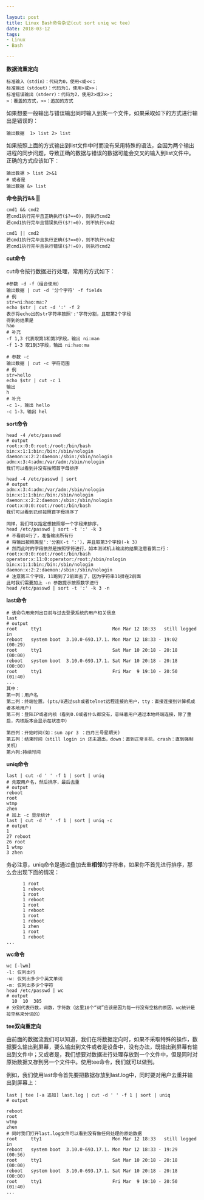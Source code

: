 ```yaml
---

layout: post
title: Linux Bash命令杂记(cut sort uniq wc tee)
date: 2018-03-12
tags: 
- Linux
- Bash

---
```


<!-- more -->

**数据流重定向**

```
标准输入（stdin）：代码为0，使用<或<<；
标准输出（stdout）：代码为1，使用>或>>；
标准错误输出（stderr）：代码为2，使用2>或2>>；
>：覆盖的方式，>>：追加的方式
```
如果想要一般输出与错误输出同时输入到某一个文件，如果采取如下的方式进行输出是错误的：
```shell
输出数据  1> list 2> list
```
如果按照上面的方式输出到list文件中时而没有采用特殊的语法，会因为两个输出进程的同步问题，导致正确的数据与错误的数据可能会交叉的输入到list文件中。正确的方式应该如下：
```shell
输出数据 > list 2>&1
# 或者是
输出数据 &> list
```
**命令执行&& ||**
```
cmd1 && cmd2
若cmd1执行完毕且正确执行($?==0)，则执行cmd2
若cmd1执行完毕且错误执行($?!=0)，则不执行cmd2

cmd1 || cmd2
若cmd1执行完毕且执行正确($?==0)，则不执行cmd2
若cmd1执行完毕且执行错误($?!=0)，则执行cmd2
```
**cut命令**

cut命令按行数据进行处理，常用的方式如下：
```shell
#参数 -d -f（组合使用）
输出数据 | cut -d '分个字符' -f fields
# 例
str=ni:hao:ma:?
echo $str | cut -d ':' -f 2
表示将echo出的str字符串按照':'字符分割，且取第2个字段
得到的结果是
hao
# 补充
-f 1,3 代表取第1和第3字段，输出 ni:man
-f 1-3 取1到3字段，输出 ni:hao:ma

# 参数 -c
输出数据 | cut -c 字符范围
# 例
str=hello
echo $str | cut -c 1
输出
h
# 补充
-c 1-，输出 hello
-c 1-3，输出 hel
```
**sort命令**
```shell
head -4 /etc/passswd
# output
root:x:0:0:root:/root:/bin/bash
bin:x:1:1:bin:/bin:/sbin/nologin
daemon:x:2:2:daemon:/sbin:/sbin/nologin
adm:x:3:4:adm:/var/adm:/sbin/nologin
我们可以看到并没有按照首字母排序

head -4 /etc/passwd | sort
# output
adm:x:3:4:adm:/var/adm:/sbin/nologin
bin:x:1:1:bin:/bin:/sbin/nologin
daemon:x:2:2:daemon:/sbin:/sbin/nologin
root:x:0:0:root:/root:/bin/bash
我们可以看到已经按照首字母排序了

同样，我们可以指定想按照哪一个字段来排序，
head /etc/passwd | sort -t ':' -k 3
# 不看前4行了，准备输出所有行
# 将输出按照类型':'分割(-t ':')，并且取第3个字段(-k 3)
# 然而此时的字段依然是按照字符进行，如本测试机上输出的结果注意看第二行：
root:x:0:0:root:/root:/bin/bash
operator:x:11:0:operator:/root:/sbin/nologin
bin:x:1:1:bin:/bin:/sbin/nologin
daemon:x:2:2:daemon:/sbin:/sbin/nologin
# 注意第三个字段，11跑到了2前面去了，因为字符串11排在2前面
此时我们需要加上 -n 参数提示按照数字进行
head /etc/passwd | sort -t ':' -k 3 -n
```
**last命令**
```shell
# 该命令用来列出目前与过去登录系统的用户相关信息
last
# output
root     tty1                          Mon Mar 12 18:33   still logged in   
reboot   system boot  3.10.0-693.17.1. Mon Mar 12 18:33 - 19:02  (00:29)    
root     tty1                          Sat Mar 10 20:18 - 20:18  (00:00)    
reboot   system boot  3.10.0-693.17.1. Sat Mar 10 20:18 - 20:18  (00:00)    
root     tty1                          Fri Mar  9 19:10 - 20:50  (01:40)    
...
其中：
第一列：用户名
第二列：终端位置。(pts/0通过ssh或者telnet远程连接的用户，tty：直接连接到计算机或者本地用户)
第三列：登陆IP或者内核（看到0.0或者什么都没有，意味着用户通过本地终端连接，除了重启，内核版本会显示在状态中）

第四列：开始时间(如：sun apr 3 ：四月三号星期天)
第五列：结束时间（still login in 还未退出，down：直到正常关机，crash：直到强制关机）
第六列:持续时间
```
**uniq命令**

```shell
last | cut -d ' ' -f 1 | sort | uniq
# 先取用户名，然后排序，最后去重
# output
reboot
root
wtmp
zhen
# 加上 -c 显示统计
last | cut -d ' ' -f 1 | sort | uniq -c
# output
1
27 reboot
26 root
1 wtmp
3 zhen
```
务必注意，uniq命令是通过叠加去重**相邻**的字符串，如果你不首先进行排序，那么会出现下面的情况：
```shell
      1 root
      1 reboot
      1 root
      1 reboot
      1 root
      1 reboot
      1 root
      1 reboot
      1 zhen
      1 root
      1 reboot
...
```
**wc命令**
```shell
wc [-lwm]
-l: 仅列出行
-w: 仅列出多少个英文单词
-m: 仅列出多少个字符
head /etc/passwd | wc
# output
  10  10  385
# 分别代表行数，词数，字符数（这里10个“词”应该是因为每一行没有空格的原因，wc统计是按空格来分词的）
```
**tee双向重定向**

由前面的数据流我们可以知道，我们在将数据定向时，如果不采取特殊的操作，数据要么输出到屏幕，要么输出到文件或者是设备中，没有办法，既输出到屏幕有输出到文件中；又或者是，我们想要对数据进行处理存放到一个文件中，但是同时对原始数据又存到另一个文件中。使用tee命令，我们就可以做到。

例如，我们使用last命令首先要把数据存放到last.log中，同时要对用户去重并输出到屏幕上：
```shell
last | tee [-a 追加] last.log | cut -d ' ' -f 1 | sort | uniq
# output

reboot
root
wtmp
zhen
# 同时我们打开last.log文件可以看到没有做任何处理的原始数据
root     tty1                          Mon Mar 12 18:33   still logged in   
reboot   system boot  3.10.0-693.17.1. Mon Mar 12 18:33 - 19:29  (00:56)    
root     tty1                          Sat Mar 10 20:18 - 20:18  (00:00)    
reboot   system boot  3.10.0-693.17.1. Sat Mar 10 20:18 - 20:18  (00:00)    
root     tty1                          Fri Mar  9 19:10 - 20:50  (01:40)    
...
```
